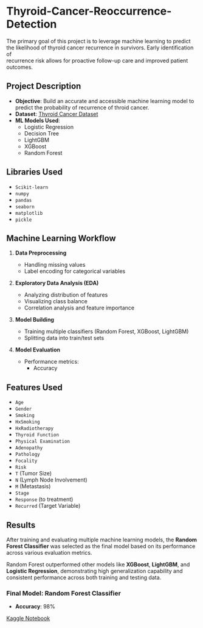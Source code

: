 # Thyroid-Cancer-Reoccurrence-Detection

The primary goal of this project is to leverage machine learning to predict the likelihood of thyroid cancer recurrence in survivors. Early identification of      
   recurrence risk allows for proactive follow-up care and improved patient outcomes.

##  Project Description

- **Objective**: Build an accurate and accessible machine learning model to predict the probability of recurrence of throid cancer.
- **Dataset**: [Thyroid Cancer Dataset](https://www.kaggle.com/datasets/khwaishsaxena/thyroid-cancer-dataset)
- **ML Models Used**:
  - Logistic Regression 
  - Decision Tree 
  - LightGBM
  - XGBoost
  - Random Forest
    
## Libraries Used
- `Scikit-learn`  
- `numpy`  
- `pandas`  
- `seaborn`  
- `matplotlib`  
- `pickle`
  
##  Machine Learning Workflow

1. **Data Preprocessing**
   - Handling missing values  
   - Label encoding for categorical variables  

2. **Exploratory Data Analysis (EDA)**
   - Analyzing distribution of features  
   - Visualizing class balance  
   - Correlation analysis and feature importance
     
3. **Model Building**
   - Training multiple classifiers (Random Forest, XGBoost, LightGBM)  
   - Splitting data into train/test sets  
     
4. **Model Evaluation**
   - Performance metrics:  
     - Accuracy
     
## Features Used

- `Age`  
- `Gender`  
- `Smoking`  
- `HxSmoking`  
- `HxRadiotherapy`  
- `Thyroid Function`  
- `Physical Examination`  
- `Adenopathy`  
- `Pathology`  
- `Focality`  
- `Risk`  
- `T` (Tumor Size)  
- `N` (Lymph Node Involvement)  
- `M` (Metastasis)  
- `Stage`  
- `Response` (to treatment)  
- `Recurred` (Target Variable) 

## Results

After training and evaluating multiple machine learning models, the **Random Forest Classifier** was selected as the final model based on its performance across various evaluation metrics.

Random Forest outperformed other models like **XGBoost**, **LightGBM**, and **Logistic Regression**, demonstrating high generalization capability and consistent performance across both training and testing data.

### Final Model: Random Forest Classifier

- **Accuracy**: 98%

[Kaggle Notebook](https://www.kaggle.com/code/khwaishsaxena/thyroid-cancer-reoccurrence-detection)
     
